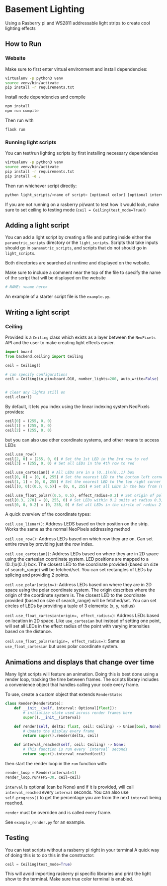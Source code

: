 # Basement Lighting
Using a Rasberry pi and WS2811 addressable light strips to create cool lighting effects

## How to Run
### Website
Make sure to first enter virtual environment and install dependencies:
``` sh
virtualenv -p python3 venv
source venv/bin/activate
pip install -r requirements.txt
```

Install node dependencies and compile

``` sh
npm install
npm run compile
```

Then run with

``` sh
flask run
```

### Running light scripts
You can test/run lighting scripts by first installing necessary dependencies
``` sh
virtualenv -p python3 venv
source venv/bin/activate
pip install -r requirements.txt
pip install -e .
```

Then run whichever script directly:

``` sh
python light_scripts/<name of script> [optional color] [optional interval/speed]
```

If you are not running on a rasberry pi/want to test how it would look, make sure to set ceiling to testing mode (`ceil = Ceiling(test_mode=True)`)


## Adding a light script
You can add a light script by creating a file and putting inside either the `parametric_scripts` directory or the `light_scripts`. Scripts that take inputs should go in `parametric_scripts`, and scripts that do not should go in `light_scripts`.

Both directories are searched at runtime and displayed on the website.

Make sure to include a comment near the top of the file to specify the name of the script that will be displayed on the website

``` python
# NAME: <name here>
```

An example of a starter script file is the `example.py`.

## Writing a light script
### Ceiling
Provided is a `Ceiling` class which exists as a layer between the `NeoPixels` API and the user to make creating light effects easier.

``` python
import board
from backend.ceiling import Ceiling

ceil = Ceiling()

# can specify configurations
ceil = Ceiling(io_pin=board.D10, number_lights=200, auto_write=False)


# clear any lights still on
ceil.clear()
```

By default, it lets you index using the linear indexing system NeoPixels provides:

``` python
ceil[0] = (255, 0, 0)
ceil[1] = (255, 0, 0)
ceil[2] = (255, 0, 0)
```

but you can also use other coordinate systems, and other means to access LEDs
``` python
ceil.use_row()
ceil[2, 0] = (255, 0, 0) # Set the 1st LED in the 3rd row to red
ceil[3] = (255, 0, 0) # Set all LEDs in the 4th row to red 

ceil.use_cartesian() # All LEDs are in a (0..1)x(0..1) box
ceil[0, 0] = (0, 0, 255) # Set the nearest LED to the bottom left corner to blue
ceil[1, 1] = (0, 0, 255) # Set the nearest LED to the top right corner to blue
ceil[(0, 0):(0.5, 0.5)] = (0, 0, 255) # Set all LEDs in the box from (0..0.5)x(0..0.5) to blue

ceil.use_float_polar((0.5, 0.5), effect_radius=0.2) # Set origin of polar coords to (0.5, 0.5)
ceil[0.3, 270] = (0, 255, 0) # Set LEDs within 0.2 units at radius 0.3, degree 270 to green
ceil[0, 0, 0.2] = (0, 255, 0) # Set all LEDs in the circle of radius 2 centered at (0, 0) to blue
```

A quick overview of the coordinate types:

`ceil.use_lienar()`: Address LEDS based on their position on the strip. Works the same as the normal NeoPixels addressing method

`ceil.use_row()`: Address LEDs based on which row they are on. Can set entire rows by providing just the row index.

`ceil.use_cartesian()`: Address LEDs based on where they are in 2D space using the cartesian coordinate system. LED positions are mapped to a (0..1)x(0..1) box. The closest LED to the coordinate provided (based on size of search_range) will be fetched/set.
You can set rectangles of LEDs by splicing and providing 2 points. 

`ceil.use_polar(origin=)`: Address LEDs based on where they are in 2D space using the polar coordinate system. The origin describes where the origin of the coordinate system is. The closest LED to the coordinate provided (based on size of search_range) will be fetched/set.
You can set circles of LEDs by providing a tuple of 3 elements: (x, y, radius)

`ceil.use_float_cartesian(origin=, effect_radius=)`: Address LEDs based on location in 2D space. Like `use_cartesian` but instead of setting one point, will set all LEDs in the effect radius of the point with varying intensities based on the distance.

`ceil.use_float_polar(origin=, effect_radius=)`: Same as `use_float_cartesian` but uses polar coordinate system.

## Animations and displays that change over time
Many light scripts will feature an animation. Doing this is best done using a render loop, tracking the time between frames. The scripts library includes a convenience object that handles calling your code every frame.

To use, create a custom object that extends `RenderState`:

``` python
class Render(RenderState):
    def __init__(self, interval: Optional[float]):
        # initialize state used across render frames here
        super().__init__(interval)

    def render(self, delta: float, ceil: Ceiling) -> Union[bool, None]:
        # Update the display every frame
        return super().render(delta, ceil)

    def interval_reached(self, ceil: Ceiling) -> None:
        # This function is run every `interval` seconds
        return super().interval_reached(ceil)
```
then start the render loop in the `run` function with:

``` python
render_loop = Render(interval=1)
render_loop.run(FPS=30, ceil=ceil)
```

`interval` is optional (can be None) and if it is provided, will call `interval_reached` every `interval` seconds. You can also use `self.progress()` to get the percentage you are from the next `interval` being reached.

`render` must be overriden and is called every frame.

See `example_render.py` for an example.

## Testing

You can test scripts without a rasberry pi right in your terminal
A quick way of doing this is to do this in the constructor:

``` python
ceil = Ceiling(test_mode=True)
```

This will avoid importing rasberry pi specific libraries and print the light show to the terminal. Make sure true color terminal is enabled.
